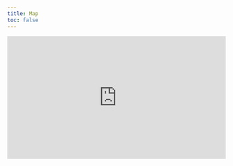 ```yaml
---
title: Map
toc: false
---
```


<div style="position: relative; width: 100%; height: 0; padding-bottom: 56.25%;">
  <iframe src="https://www.24helpful.com" style="position: absolute; top: 0; left: 0; right: 0; bottom: 0; border: none; width: 100%; height: 100%; overflow: hidden;"></iframe>
</div>